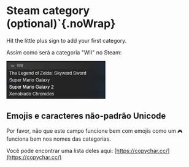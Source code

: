 # Steam category (optional)`{.noWrap}

Hit the little plus sign to add your first category.

Assim como será a categoria "WII" no Steam:

![categoria-steamCategory](../../../assets/images/category-example.png)

## Emojis e caracteres não-padrão Unicode
Por favor, não que este campo funcione bem com emojis como um `🎮` funciona bem nos nomes das categorias.

Você pode encontrar uma lista deles aqui: [https://copychar.cc/](https://copychar.cc/)
